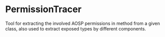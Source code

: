 # PermissionTracer
Tool for extracting the involved AOSP permissions in method from a given class, also used to extract exposed types by different components.
